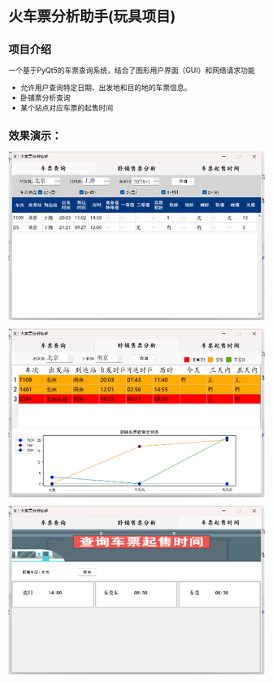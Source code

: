 # 火车票分析助手(玩具项目)

## 项目介绍
一个基于PyQt5的车票查询系统，结合了图形用户界面（GUI）和网络请求功能
* 允许用户查询特定日期、出发地和目的地的车票信息。
* 卧铺票分析查询
* 某个站点对应车票的起售时间


## 效果演示：

![image](img_resources/query.png)

![image](img_resources/query2.png)

![image](img_resources/query3.png)
